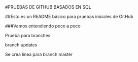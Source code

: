 #PRUEBAS DE GITHUB BASADOS EN SQL

##Esto es un README básico para pruebas iniciales de GitHub

###Vamos entendiendo poco a poco


Prueba para branches

branch updates


Se crea línea para branch master